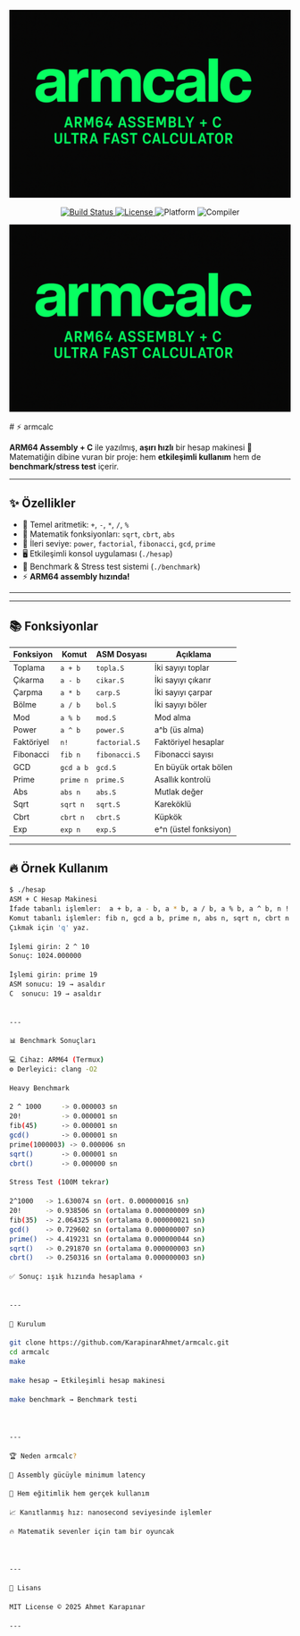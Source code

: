 <p align="center">
  <img src="assets/file_000000003a3c61f58dc1631d5671a774.png" alt="armcalc logo" width="600"/>
</p>

<p align="center">
  <a href="https://github.com/KarapinarAhmet/armcalc/actions">
    <img src="https://img.shields.io/badge/build-passing-brightgreen?style=flat-square" alt="Build Status"/>
  </a>
  <a href="https://opensource.org/licenses/MIT">
    <img src="https://img.shields.io/badge/license-MIT-blue?style=flat-square" alt="License"/>
  </a>
  <img src="https://img.shields.io/badge/platform-ARM64-orange?style=flat-square" alt="Platform"/>
  <img src="https://img.shields.io/badge/compiler-clang%20-O2-lightgrey?style=flat-square" alt="Compiler"/>
</p>

<p align="center">
  <img src="assets/file_000000003a3c61f58dc1631d5671a774.png" alt="armcalc logo" width="600"/>
</p>
# ⚡️ armcalc

**ARM64 Assembly + C** ile yazılmış, **aşırı hızlı** bir hesap makinesi 🚀  
Matematiğin dibine vuran bir proje: hem **etkileşimli kullanım** hem de **benchmark/stress test** içerir.  

---

## ✨ Özellikler

- 🔢 Temel aritmetik: `+`, `-`, `*`, `/`, `%`
- 🧮 Matematik fonksiyonları: `sqrt`, `cbrt`, `abs`
- 🚀 İleri seviye: `power`, `factorial`, `fibonacci`, `gcd`, `prime`
- 🖥 Etkileşimli konsol uygulaması (`./hesap`)
- 🧪 Benchmark & Stress test sistemi (`./benchmark`)
- ⚡️ **ARM64 assembly hızında!**

---

---

## 📚 Fonksiyonlar

| Fonksiyon   | Komut      | ASM Dosyası     | Açıklama                  |
|-------------|-----------|-----------------|---------------------------|
| Toplama     | `a + b`   | `topla.S`       | İki sayıyı toplar         |
| Çıkarma     | `a - b`   | `cikar.S`       | İki sayıyı çıkarır        |
| Çarpma      | `a * b`   | `carp.S`        | İki sayıyı çarpar         |
| Bölme       | `a / b`   | `bol.S`         | İki sayıyı böler          |
| Mod         | `a % b`   | `mod.S`         | Mod alma                  |
| Power       | `a ^ b`   | `power.S`       | a^b (üs alma)             |
| Faktöriyel  | `n!`      | `factorial.S`   | Faktöriyel hesaplar       |
| Fibonacci   | `fib n`   | `fibonacci.S`   | Fibonacci sayısı          |
| GCD         | `gcd a b` | `gcd.S`         | En büyük ortak bölen      |
| Prime       | `prime n` | `prime.S`       | Asallık kontrolü          |
| Abs         | `abs n`   | `abs.S`         | Mutlak değer              |
| Sqrt        | `sqrt n`  | `sqrt.S`        | Kareköklü                 |
| Cbrt        | `cbrt n`  | `cbrt.S`        | Küpkök                    |
| Exp         | `exp n`   | `exp.S`         | e^n (üstel fonksiyon)     |

---

## 🔥 Örnek Kullanım

```bash
$ ./hesap
ASM + C Hesap Makinesi
İfade tabanlı işlemler:  a + b, a - b, a * b, a / b, a % b, a ^ b, n !
Komut tabanlı işlemler: fib n, gcd a b, prime n, abs n, sqrt n, cbrt n
Çıkmak için 'q' yaz.

İşlemi girin: 2 ^ 10
Sonuç: 1024.000000

İşlemi girin: prime 19
ASM sonucu: 19 → asaldır
C  sonucu: 19 → asaldır


---

📊 Benchmark Sonuçları

💻 Cihaz: ARM64 (Termux)
⚙️ Derleyici: clang -O2

Heavy Benchmark

2 ^ 1000     -> 0.000003 sn
20!          -> 0.000001 sn
fib(45)      -> 0.000001 sn
gcd()        -> 0.000001 sn
prime(1000003) -> 0.000006 sn
sqrt()       -> 0.000001 sn
cbrt()       -> 0.000000 sn

Stress Test (100M tekrar)

2^1000   -> 1.630074 sn (ort. 0.000000016 sn)
20!      -> 0.938506 sn (ortalama 0.000000009 sn)
fib(35)  -> 2.064325 sn (ortalama 0.000000021 sn)
gcd()    -> 0.729602 sn (ortalama 0.000000007 sn)
prime()  -> 4.419231 sn (ortalama 0.000000044 sn)
sqrt()   -> 0.291870 sn (ortalama 0.000000003 sn)
cbrt()   -> 0.250316 sn (ortalama 0.000000003 sn)

✅ Sonuç: ışık hızında hesaplama ⚡️


---

🔨 Kurulum

git clone https://github.com/KarapinarAhmet/armcalc.git
cd armcalc
make

make hesap → Etkileşimli hesap makinesi

make benchmark → Benchmark testi



---

🏆 Neden armcalc?

🚀 Assembly gücüyle minimum latency

🧮 Hem eğitimlik hem gerçek kullanım

📈 Kanıtlanmış hız: nanosecond seviyesinde işlemler

🔥 Matematik sevenler için tam bir oyuncak



---

📜 Lisans

MIT License © 2025 Ahmet Karapınar

---
